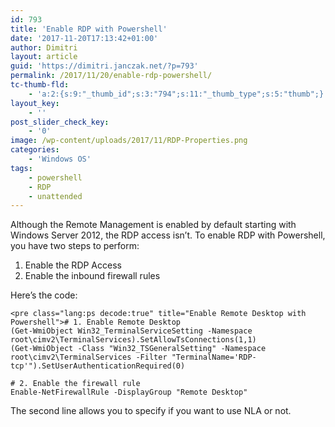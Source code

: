 ```yaml
---
id: 793
title: 'Enable RDP with Powershell'
date: '2017-11-20T17:13:42+01:00'
author: Dimitri
layout: article
guid: 'https://dimitri.janczak.net/?p=793'
permalink: /2017/11/20/enable-rdp-powershell/
tc-thumb-fld:
    - 'a:2:{s:9:"_thumb_id";s:3:"794";s:11:"_thumb_type";s:5:"thumb";}'
layout_key:
    - ''
post_slider_check_key:
    - '0'
image: /wp-content/uploads/2017/11/RDP-Properties.png
categories:
    - 'Windows OS'
tags:
    - powershell
    - RDP
    - unattended
---
```


Although the Remote Management is enabled by default starting with Windows Server 2012, the RDP access isn’t. To enable RDP with Powershell, you have two steps to perform:

1. Enable the RDP Access
2. Enable the inbound firewall rules

Here’s the code:

```
<pre class="lang:ps decode:true" title="Enable Remote Desktop with Powershell"># 1. Enable Remote Desktop
(Get-WmiObject Win32_TerminalServiceSetting -Namespace root\cimv2\TerminalServices).SetAllowTsConnections(1,1) 
(Get-WmiObject -Class "Win32_TSGeneralSetting" -Namespace root\cimv2\TerminalServices -Filter "TerminalName='RDP-tcp'").SetUserAuthenticationRequired(0) 

# 2. Enable the firewall rule
Enable-NetFirewallRule -DisplayGroup "Remote Desktop"
```

The second line allows you to specify if you want to use NLA or not.